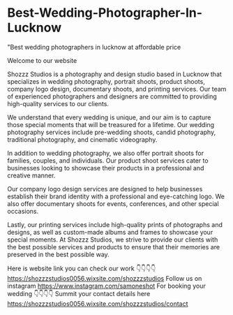 # Best-Wedding-Photographer-In-Lucknow
"Best wedding photographers in lucknow at affordable price

Welcome to our website 



Shozzz Studios is a photography and design studio based in Lucknow that specializes in wedding photography, portrait shoots, product shoots, company logo design, documentary shoots, and printing services. Our team of experienced photographers and designers are committed to providing high-quality services to our clients.

We understand that every wedding is unique, and our aim is to capture those special moments that will be treasured for a lifetime. Our wedding photography services include pre-wedding shoots, candid photography, traditional photography, and cinematic videography.

In addition to wedding photography, we also offer portrait shoots for families, couples, and individuals. Our product shoot services cater to businesses looking to showcase their products in a professional and creative manner.

Our company logo design services are designed to help businesses establish their brand identity with a professional and eye-catching logo. We also offer documentary shoots for events, conferences, and other special occasions.

Lastly, our printing services include high-quality prints of photographs and designs, as well as custom-made albums and frames to showcase your special moments. At Shozzz Studios, we strive to provide our clients with the best possible services and products to ensure that their memories are preserved in the best possible way.

Here is website link you can check our work 
👇👇👇👇
 https://shozzzstudios0056.wixsite.com/shozzzstudios
Follow us on instagram
https://www.instagram.com/samoneshot
For booking your wedding 
👇👇👇👇
Summit your contact details here
https://shozzzstudios0056.wixsite.com/shozzzstudios/contact
